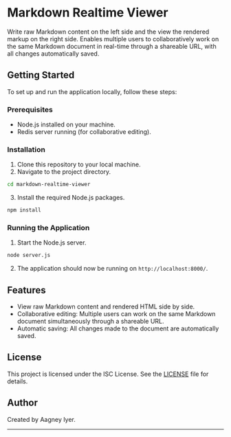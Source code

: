 # Markdown Realtime Viewer

Write raw Markdown content on the left side and the view the rendered markup on the right side. Enables multiple users to collaboratively work on the same Markdown document in real-time through a shareable URL, with all changes automatically saved.

## Getting Started

To set up and run the application locally, follow these steps:

### Prerequisites

- Node.js installed on your machine.
- Redis server running (for collaborative editing).

### Installation

1. Clone this repository to your local machine.
2. Navigate to the project directory.

```bash
cd markdown-realtime-viewer
```

3. Install the required Node.js packages.

```bash
npm install
```

### Running the Application

1. Start the Node.js server.

```bash
node server.js
```

2. The application should now be running on `http://localhost:8000/`.

## Features

- View raw Markdown content and rendered HTML side by side.
- Collaborative editing: Multiple users can work on the same Markdown document simultaneously through a shareable URL.
- Automatic saving: All changes made to the document are automatically saved.

## License

This project is licensed under the ISC License. See the [LICENSE](LICENSE) file for details.

## Author

Created by Aagney Iyer.

---
